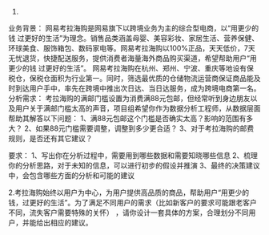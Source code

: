 
1.
业务背景：
网易考拉海购是网易旗下以跨境业务为主的综合型电商，以“用更少的钱 过更好的生活”为理念。销售品类涵盖母婴、美容彩妆、家居生活、营养保健、环球美食、服饰箱包、数码家电等。网易考拉海购以100%正品，天天低价，7天无忧退货，快捷配送服务，提供消费者海量海外商品购买渠道，希望帮助用户“用更少的钱 过更好的生活”。
网易考拉海购在杭州、郑州、宁波、重庆等地设有保税仓，保税仓面积为行业第一。同时，筛选最优质的仓储物流运营商保证商品能及时到达用户手中，率先在跨境中推出次日达、当日达服务，成为跨境电商第一名。
分析需求： 考拉海购的满邮门槛设置为消费满88元包邮，但经常听到身边朋友以及用户关于满邮门槛太高的声音，项目组希望你作为数据分析工程师，从数据层面帮助其解答以下问题：
1、满88元包邮这个门槛是否确实太高？影响的范围有多大？
2、如果88元门槛需要调整，调整到多少更合适？
3、对于考拉海购的邮费规则，是否还有其它建议？

要求：
1、写出你在分析过程中，需要用到哪些数据和需要知晓哪些信息
2、梳理你的分析思路，对于未知的信息，可以进行初步的假设并推演
3、最终的决策建议中，会包含哪些方面的分析和可能的建议





2.考拉海购始终以用户为中心，为用户提供高品质的商品，帮助用户“用更少的钱，过更好的生活”。为了满足不同用户的需求（比如新客户的要求可能跟老客户不同，流失客户需要特殊的关怀） ，请你设计一套具体的方案，合理划分不同用户，并能给出相应的建议。